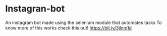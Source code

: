 # Instagran-bot
An instagram bot made using the selenium module that automates tasks
To know more of this works check this out!
https://bit.ly/3jlnm1d
